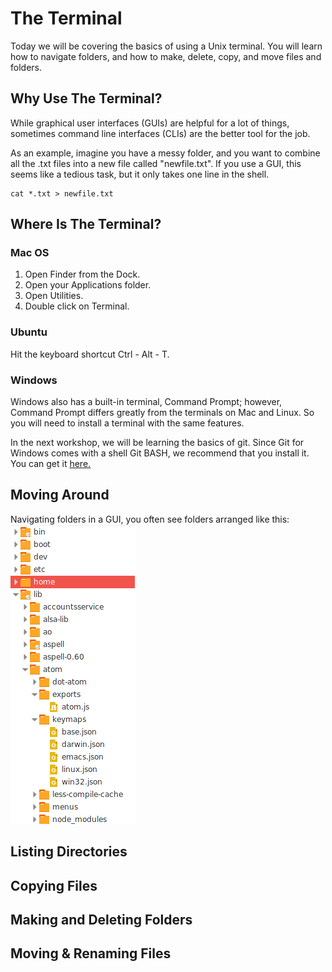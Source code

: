 # The Terminal
Today we will be covering the basics of using a Unix terminal. You will
learn how to navigate folders, and how to make, delete, copy, and move
files and folders.

## Why Use The Terminal?
While graphical user interfaces (GUIs) are helpful for a lot of things,
sometimes command line interfaces (CLIs) are the better tool for the job.

As an example, imagine you have a messy folder, and you want to combine
all the .txt files into a new file called "newfile.txt". If you use a
GUI, this seems like a tedious task, but it only takes one line in the
shell.
    
    cat *.txt > newfile.txt

## Where Is The Terminal?

### Mac OS
1. Open Finder from the Dock.
2. Open your Applications folder.
3. Open Utilities.
4. Double click on Terminal.

### Ubuntu
Hit the keyboard shortcut Ctrl - Alt - T.

### Windows
Windows also has a built-in terminal, Command Prompt; however, Command
Prompt differs greatly from the terminals on Mac and Linux. So you will
need to install a terminal with the same features.

In the next workshop, we will be learning the basics of git. Since Git
for Windows comes with a shell Git BASH, we recommend that you install it.
You can get it [here.](https://git-for-windows.github.io/)

## Moving Around
Navigating folders in a GUI, you often see folders arranged like this:
![Directory Tree](tree.png)
## Listing Directories
## Copying Files
## Making and Deleting Folders
## Moving & Renaming Files
